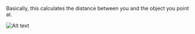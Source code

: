 Basically, this calculates the distance between you and the object you point at.

![Alt text](https://github.com/TheRealPyJa/Arduino/blob/master/Distance%20meter/Circuit.png?raw=true "Circuit")
